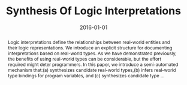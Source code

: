 ---
title: "Synthesis Of Logic Interpretations"
abstract: "Logic interpretations define the relationships between real-world entities and their logic representations. We introduce an explicit structure for documenting interpretations based on real-world types. As we have demonstrated previously, the benefits of using real-world types can be considerable, but the effort required might deter programmers. In this paper, we introduce a semi-automated mechanism that:(a) synthesizes candidate real-world types,(b) infers real-world type bindings for program variables, and (c) synthesizes candidate type …"
date: 2016-01-01
venue: "17th IEEE International Symposium on High Assurance Systems Engineering, HASE 2016, Orlando, FL, USA, January 7-9, 2016"
paperurl: https://ieeexplore.ieee.org/abstract/document/7423142/
authors: "Jian Xiang, John C. Knight and Kevin J. Sullivan"
awards: ""
---